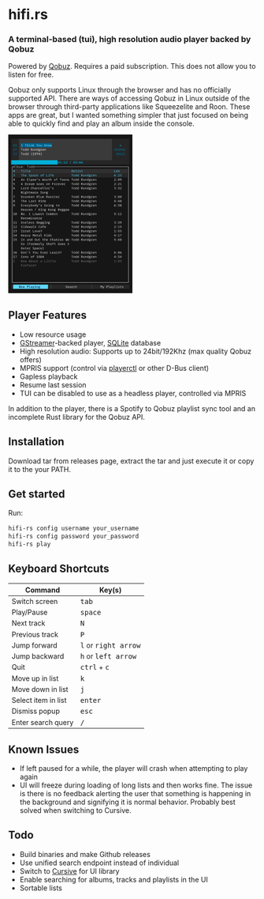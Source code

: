 # hifi.rs

### A terminal-based (tui), high resolution audio player backed by Qobuz

Powered by [Qobuz](https://www.qobuz.com). Requires a paid subscription. This does not allow you to listen for free.

Qobuz only supports Linux through the browser and has no officially supported API. There are ways of accessing Qobuz in Linux outside of the browser through third-party applications like Squeezelite and Roon. These apps are great, but I wanted something simpler that just focused on being able to quickly find and play an album inside the console.

<img width="50%" src="hifi-rs.png" alt="screenshot" />

## Player Features

- Low resource usage
- [GStreamer](https://gstreamer.freedesktop.org/)-backed player, [SQLite](https://www.sqlite.org/index.html) database
- High resolution audio: Supports up to 24bit/192Khz (max quality Qobuz offers)
- MPRIS support (control via [playerctl](https://github.com/altdesktop/playerctl) or other D-Bus client)
- Gapless playback
- Resume last session
- TUI can be disabled to use as a headless player, controlled via MPRIS

In addition to the player, there is a Spotify to Qobuz playlist sync tool and an incomplete Rust library for the Qobuz API.

## Installation

Download tar from releases page, extract the tar and just execute it or copy it to the your PATH.

## Get started

Run: 
```shell
hifi-rs config username your_username
hifi-rs config password your_password
hifi-rs play
```

## Keyboard Shortcuts

| Command | Key(s) |
|--------------- | --------------- |
| Switch screen   | <kbd>tab</kbd>   |
| Play/Pause | <kbd>space</kbd> |
| Next track | <kbd>N</kbd> |
| Previous track | <kbd>P</kbd> |
| Jump forward | <kbd>l</kbd> or <kbd>right arrow</kbd> |
| Jump backward | <kbd>h</kbd> or <kbd>left arrow</kbd> |
| Quit | <kbd>ctrl</kbd> + <kbd>c</kbd> |
| Move up in list | <kbd>k</kbd> |
| Move down in list | <kbd>j</kbd> |
| Select item in list | <kbd>enter</kbd> |
| Dismiss popup | <kbd>esc</kbd> |
| Enter search query | <kbd>/</kbd> |

## Known Issues

- If left paused for a while, the player will crash when attempting to play again
- UI will freeze during loading of long lists and then works fine. The issue is there is no feedback alerting the user that something is happening in the background and signifying it is normal behavior. Probably best solved when switching to Cursive.

## Todo

- Build binaries and make Github releases
- Use unified search endpoint instead of individual
- Switch to [Cursive](https://crates.io/crates/cursive) for UI library
- Enable searching for albums, tracks and playlists in the UI
- Sortable lists
